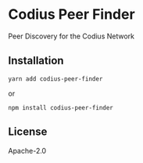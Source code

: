 # Codius Peer Finder

Peer Discovery for the Codius Network

## Installation
```
yarn add codius-peer-finder
```
or
```
npm install codius-peer-finder
```

## License
Apache-2.0
